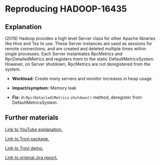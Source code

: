 # Reproducing HADOOP-16435

## Explanation

(2019) Hadoop provides a high level Server class for other Apache libraries like Hive and Tez to use. These Server instances are used as sessions for remote connections, and are created and deleted multiple times within single processes. Each Server instantiates RpcMetrics and RpcDetailedMetrics and registers them to the static DefaultMetricsSystem. However, on Server shutdown, RpcMetrics are not deregistered from the system.

- **Workload:** Create many servers and monitor increases in heap usage.

- **Impact/symptom:** Memory leak

- **Fix:** in `Rpc(Detailed)Metrics` `shutdown()` method, deregister from DefaultMetricsSystem.

## Further materials

[Link to YouTube explanation.](https://youtu.be/Os8tEE-gDlY)

[Link to Trovi package.](https://www.chameleoncloud.org/experiment/share/87417dd3-c55a-4081-8a3e-07c421846c68)

[Link to Trovi demo.](https://youtu.be/zyn6EioK3vY)

[Link to original Jira report.](https://issues.apache.org/jira/browse/HADOOP-16435)
